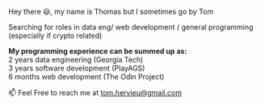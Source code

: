 Hey there 😃, my name is Thomas but I sometimes go by Tom

Searching for roles in data eng/ web development / general programming (especially if crypto related)

**My programming experience can be summed up as:**  
2 years data engineering (Georgia Tech)  
3 years software development (PlayAGS)  
6 months web development (The Odin Project)

📫 Feel Free to reach me at tom.hervieu@gmail.com
